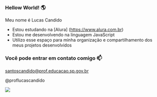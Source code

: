 ### Hellow World! 🌎

Meu nome é Lucas Candido

- Estou estudando na [Alura] (https://www.alura.com.br)
- Estou me desenvolvendo na linguagem JavaScript
- Utilizo esse espaço para minha organização e compartilhamento dos meus projetos desenvolvidos

### Você pode entrar em contato comigo 📫

santoscandido@prof.educacao.sp.gov.br

@proflucascandido

![](https://media1.tenor.com/m/2SvKRk6n1NsAAAAC/one-piece-afro-luffy.gif)
